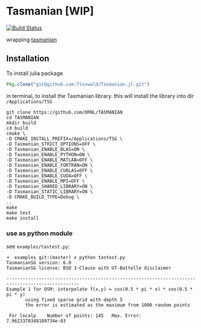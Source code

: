 # Tasmanian [WIP]

[![Build Status](https://travis-ci.com/floswald/Tasmanian.jl.svg?branch=master)](https://travis-ci.com/floswald/Tasmanian.jl)

wrapping [tasmanian](https://github.com/ORNL/Tasmanian)

## Installation

To install julia package

```julia
Pkg.clone("git@github.com:floswald/Tasmanian.jl.git")
```

in terminal, to install the Tasmanian library.
this will install the library into dir `/Applications/TSG`


```
git clone https://github.com/ORNL/TASMANIAN
cd TASMANIAN
mkdir build
cd build
cmake \
-D CMAKE_INSTALL_PREFIX=/Applications/TSG \
-D Tasmanian_STRICT_OPTIONS=OFF \
-D Tasmanian_ENABLE_BLAS=ON \
-D Tasmanian_ENABLE_PYTHON=ON \
-D Tasmanian_ENABLE_MATLAB=OFF \
-D Tasmanian_ENABLE_FORTRAN=ON \
-D Tasmanian_ENABLE_CUBLAS=OFF \
-D Tasmanian_ENABLE_CUDA=OFF \
-D Tasmanian_ENABLE_MPI=OFF \
-D Tasmanian_SHARED_LIBRARY=ON \
-D Tasmanian_STATIC_LIBRARY=ON \
-D CMAKE_BUILD_TYPE=Debug \
..
make
make test
make install
```

### use as python module

see `examples/tastest.py`:

```
➜  examples git:(master) ✗ python tastest.py 
TasmanianSG version: 6.0
TasmanianSG license: BSD 3-Clause with UT-Battelle disclaimer

-------------------------------------------------------------------------------------------------
Example 1 for OSM: interpolate f(x,y) = cos(0.5 * pi * x) * cos(0.5 * pi * y)
       using fixed sparse grid with depth 5
       the error is estimated as the maximum from 1000 random points

 For localp    Number of points: 145   Max. Error: 7.9623370348109734e-03
```

